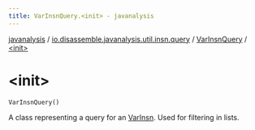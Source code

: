```yaml
---
title: VarInsnQuery.<init> - javanalysis
---
```


[javanalysis](../../index.html) / [io.disassemble.javanalysis.util.insn.query](../index.html) / [VarInsnQuery](index.html) / [&lt;init&gt;](./-init-.html)

# &lt;init&gt;

`VarInsnQuery()`

A class representing a query for an [VarInsn](../../io.disassemble.javanalysis.insn/-var-insn/index.html).
Used for filtering in lists.

